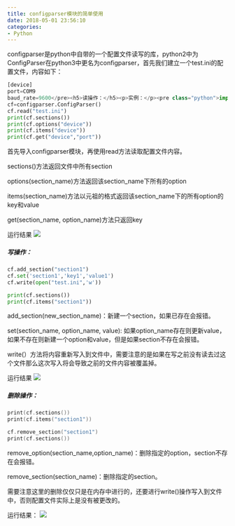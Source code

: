 ```yaml
---
title: configparser模块的简单使用
date: 2018-05-01 23:56:10
categories: 
- Python
---
```


configparser是python中自带的一个配置文件读写的库，python2中为ConfigParser在python3中更名为configparser，首先我们建立一个test.ini的配置文件，内容如下：
```python
[device]
port=COM9
baud_rate=9600</pre><h5>读操作：</h5><p>实例：</p><pre class="python">import configparser
cf=configparser.ConfigParser()
cf.read("test.ini")
print(cf.sections())
print(cf.options("device"))
print(cf.items("device"))
print(cf.get("device","port"))
```
首先导入configparser模块，再使用read方法读取配置文件内容。

sections()方法返回文件中所有section

options(section_name)方法返回该section_name下所有的option

items(section_name)方法以元祖的格式返回该section_name下的所有option的key和value

get(section_name, option_name)方法只返回key

运行结果
![](1.png)

##### 写操作：
```python
cf.add_section("section1")
cf.set('section1','key1','value1')
cf.write(open("test.ini",'w'))

print(cf.sections())
print(cf.items("section1"))
```
add_section(new_section_name)：新建一个section，如果已存在会报错。

set(section_name, option_name, value): 如果option_name存在则更新value，如果不存在则新建一个option和value，但是如果section不存在会报错。

write(）方法将内容重新写入到文件中，需要注意的是如果在写之前没有读去过这个文件那么这次写入将会导致之前的文件内容被覆盖掉。

运行结果
![](2.png)

##### 删除操作：
```cpp
print(cf.sections())
print(cf.items("section1"))

cf.remove_section("section1")
print(cf.sections())
```
remove_option(section_name,option_name)：删除指定的option，section不存在会报错。

remove_section(section_name)：删除指定的section。

需要注意这里的删除仅仅只是在内存中进行的，还要进行write()操作写入到文件中，否则配置文件实际上是没有被更改的。

运行结果：
![](3.png)

